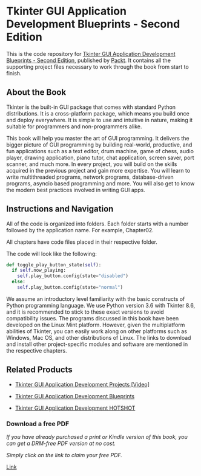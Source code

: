 # Tkinter GUI Application Development Blueprints - Second Edition

This is the code repository for [Tkinter GUI Application Development Blueprints - Second Edition][LinkToBook], published by [Packt][LinkToProducer]. It contains all the supporting project files necessary to work through the book from start to finish.

## About the Book

Tkinter is the built-in GUI package that comes with standard Python distributions. It is a cross-platform package, which means you build once and deploy everywhere. It is simple to use and intuitive in nature, making it suitable for programmers and non-programmers alike.

This book will help you master the art of GUI programming. It delivers the bigger picture of GUI programming by building real-world, productive, and fun applications such as a text editor, drum machine, game of chess, audio player, drawing application, piano tutor, chat application, screen saver, port scanner, and much more. In every project, you will build on the skills acquired in the previous project and gain more expertise. You will learn to write multithreaded programs, network programs, database-driven programs, asyncio based programming and more. You will also get to know the modern best practices involved in writing GUI apps.

## Instructions and Navigation

All of the code is organized into folders. Each folder starts with a number followed by the application name. For example, Chapter02.

All chapters have code files placed in their respective folder.

The code will look like the following:

```python
def toggle_play_button_state(self):
  if self.now_playing:
    self.play_button.config(state="disabled")
  else:
    self.play_button.config(state="normal")
```

We assume an introductory level familiarity with the basic constructs of Python programming language. We use Python version 3.6 with Tkinter 8.6, and it is recommended to stick to these exact versions to avoid compatibility issues. The programs discussed in this book have been developed on the Linux Mint platform. However, given the multiplatform abilities of Tkinter, you can easily work along on other platforms such as Windows, Mac OS, and other distributions of Linux. The links to download and install other project-specific modules and software are mentioned in the respective chapters.

## Related Products

- [Tkinter GUI Application Development Projects [Video]][LinkProjects]

- [Tkinter GUI Application Development Blueprints][LinkBlueprints]

- [Tkinter GUI Application Development HOTSHOT][LinkHOTSHOT]

### Download a free PDF

*If you have already purchased a print or Kindle version of this book, you can get a DRM-free PDF version at no cost.*

*Simply click on the link to claim your free PDF.*

[Link][LinkToPDF]

[LinkToBook]: https://www.packtpub.com/application-development/tkinter-gui-application-development-blueprints-second-edition?utm_source=github&utm_medium=repository&utm_campaign=9781788837460
[LinkToProducer]: https://www.packtpub.com/?utm_source=github

[LinkProjects]: https://www.packtpub.com/application-development/tkinter-gui-application-development-projects-video?utm_source=github&utm_medium=repository&utm_campaign=9781787280151
[LinkBlueprints]: https://www.packtpub.com/application-development/tkinter-gui-application-development-blueprints?utm_source=github&utm_medium=repository&utm_campaign=9781785889738
[LinkHOTSHOT]: https://www.packtpub.com/application-development/tkinter-gui-application-development-hotshot?utm_source=github&utm_medium=repository&utm_campaign=9781849697941

[LinkToPDF]: https://packt.link/free-ebook/9781788837460
